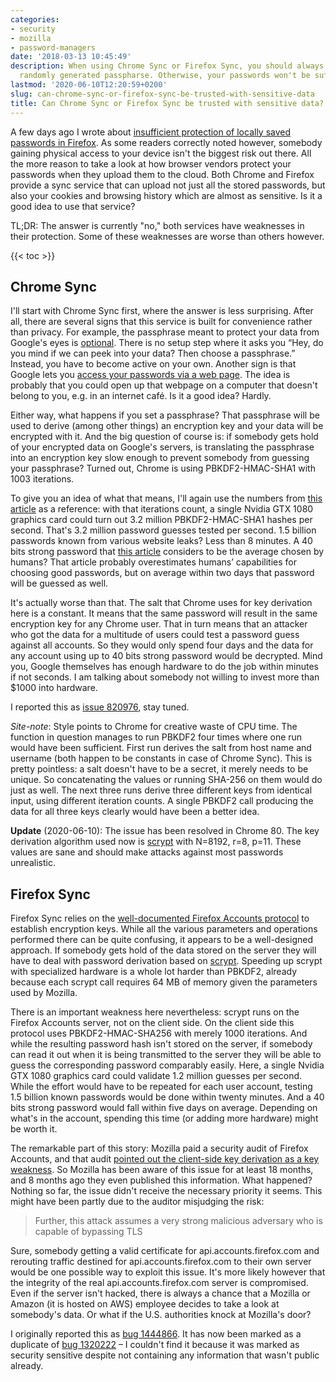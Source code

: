 ```yaml
---
categories:
- security
- mozilla
- password-managers
date: '2018-03-13 10:45:49'
description: When using Chrome Sync or Firefox Sync, you should always choose a long
  randomly generated passpharse. Otherwise, your passwords won't be sufficiently protected.
lastmod: '2020-06-10T12:20:59+0200'
slug: can-chrome-sync-or-firefox-sync-be-trusted-with-sensitive-data
title: Can Chrome Sync or Firefox Sync be trusted with sensitive data?
---
```


A few days ago I wrote about [insufficient protection of locally saved passwords in Firefox](/2018/03/10/master-password-in-firefox-or-thunderbird-do-not-bother). As some readers correctly noted however, somebody gaining physical access to your device isn't the biggest risk out there. All the more reason to take a look at how browser vendors protect your passwords when they upload them to the cloud. Both Chrome and Firefox provide a sync service that can upload not just all the stored passwords, but also your cookies and browsing history which are almost as sensitive. Is it a good idea to use that service?

TL;DR: The answer is currently "no," both services have weaknesses in their protection. Some of these weaknesses are worse than others however.

{{< toc >}}

## Chrome Sync

I'll start with Chrome Sync first, where the answer is less surprising. After all, there are several signs that this service is built for convenience rather than privacy. For example, the passphrase meant to protect your data from Google's eyes is [optional](https://support.google.com/chrome/answer/165139#passphrase). There is no setup step where it asks you “Hey, do you mind if we can peek into your data? Then choose a passphrase.” Instead, you have to become active on your own. Another sign is that Google lets you [access your passwords via a web page](https://passwords.google.com/). The idea is probably that you could open up that webpage on a computer that doesn't belong to you, e.g. in an internet café. Is it a good idea? Hardly.

Either way, what happens if you set a passphrase? That passphrase will be used to derive (among other things) an encryption key and your data will be encrypted with it. And the big question of course is: if somebody gets hold of your encrypted data on Google's servers, is translating the passphrase into an encryption key slow enough to prevent somebody from guessing your passphrase? Turned out, Chrome is using PBKDF2-HMAC-SHA1 with 1003 iterations.

To give you an idea of what that means, I'll again use the numbers from [this article](https://blog.codinghorror.com/hacker-hack-thyself/) as a reference: with that iterations count, a single Nvidia GTX 1080 graphics card could turn out 3.2 million PBKDF2-HMAC-SHA1 hashes per second. That's 3.2 million password guesses tested per second. 1.5 billion passwords known from various website leaks? Less than 8 minutes. A 40 bits strong password that [this article](http://research.microsoft.com/pubs/74164/www2007.pdf) considers to be the average chosen by humans? That article probably overestimates humans’ capabilities for choosing good passwords, but on average within two days that password will be guessed as well.

It's actually worse than that. The salt that Chrome uses for key derivation here is a constant. It means that the same password will result in the same encryption key for any Chrome user. That in turn means that an attacker who got the data for a multitude of users could test a password guess against all accounts. So they would only spend four days and the data for any account using up to 40 bits strong password would be decrypted. Mind you, Google themselves has enough hardware to do the job within minutes if not seconds. I am talking about somebody not willing to invest more than $1000 into hardware.

I reported this as [issue 820976](https://bugs.chromium.org/p/chromium/issues/detail?id=820976), stay tuned.

_Site-note_: Style points to Chrome for creative waste of CPU time. The function in question manages to run PBKDF2 four times where one run would have been sufficient. First run derives the salt from host name and username (both happen to be constants in case of Chrome Sync). This is pretty pointless: a salt doesn't have to be a secret, it merely needs to be unique. So concatenating the values or running SHA-256 on them would do just as well. The next three runs derive three different keys from identical input, using different iteration counts. A single PBKDF2 call producing the data for all three keys clearly would have been a better idea.

**Update** (2020-06-10): The issue has been resolved in Chrome 80. The key derivation algorithm used now is [scrypt](https://en.wikipedia.org/wiki/Scrypt) with N=8192, r=8, p=11. These values are sane and should make attacks against most passwords unrealistic.

## Firefox Sync

Firefox Sync relies on the [well-documented Firefox Accounts protocol](https://github.com/mozilla/fxa-auth-server/wiki/onepw-protocol) to establish encryption keys. While all the various parameters and operations performed there can be quite confusing, it appears to be a well-designed approach. If somebody gets hold of the data stored on the server they will have to deal with password derivation based on [scrypt](https://en.wikipedia.org/wiki/Scrypt). Speeding up scrypt with specialized hardware is a whole lot harder than PBKDF2, already because each scrypt call requires 64 MB of memory given the parameters used by Mozilla.

There is an important weakness here nevertheless: scrypt runs on the Firefox Accounts server, not on the client side. On the client side this protocol uses PBKDF2-HMAC-SHA256 with merely 1000 iterations. And while the resulting password hash isn't stored on the server, if somebody can read it out when it is being transmitted to the server they will be able to guess the corresponding password comparably easily. Here, a single Nvidia GTX 1080 graphics card could validate 1.2 million guesses per second. While the effort would have to be repeated for each user account, testing 1.5 billion known passwords would be done within twenty minutes. And a 40 bits strong password would fall within five days on average. Depending on what's in the account, spending this time (or adding more hardware) might be worth it.

The remarkable part of this story: Mozilla paid a security audit of Firefox Accounts, and that audit [pointed out the client-side key derivation as a key weakness](https://blog.mozilla.org/security/2017/07/18/web-service-audits-firefox-accounts/). So Mozilla has been aware of this issue for at least 18 months, and 8 months ago they even published this information. What happened? Nothing so far, the issue didn't receive the necessary priority it seems. This might have been partly due to the auditor misjudging the risk:

> Further, this attack assumes a very strong malicious adversary who is capable of bypassing TLS

Sure, somebody getting a valid certificate for api.accounts.firefox.com and rerouting traffic destined for api.accounts.firefox.com to their own server would be one possible way to exploit this issue. It's more likely however that the integrity of the real api.accounts.firefox.com server is compromised. Even if the server isn't hacked, there is always a chance that a Mozilla or Amazon (it is hosted on AWS) employee decides to take a look at somebody's data. Or what if the U.S. authorities knock at Mozilla's door?

I originally reported this as [bug 1444866](https://bugzilla.mozilla.org/show_bug.cgi?id=1444866). It has now been marked as a duplicate of [bug 1320222](https://bugzilla.mozilla.org/show_bug.cgi?id=1320222) – I couldn't find it because it was marked as security sensitive despite not containing any information that wasn't public already.
